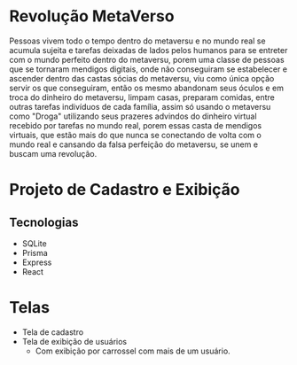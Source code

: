 # Revolução MetaVerso
Pessoas vivem todo o tempo dentro do metaversu e no mundo real se acumula sujeita e tarefas deixadas de lados pelos humanos para se entreter com o mundo perfeito dentro do metaversu, porem uma classe de pessoas que se tornaram mendigos digitais, onde não conseguiram se estabelecer e ascender dentro das castas sócias do metaversu, viu como única opção servir os que conseguiram, então os mesmo abandonam seus óculos e em troca do dinheiro do metaversu, limpam casas, preparam comidas, entre outras tarefas indivíduos de cada família, assim só usando o metaversu como "Droga" utilizando seus prazeres advindos do dinheiro virtual recebido por tarefas no mundo real, porem essas casta de mendigos virtuais, que estão mais do que nunca se conectando de volta com o mundo real e cansando da falsa perfeição do metaversu, se unem e buscam uma revolução.

# Projeto de Cadastro e Exibição
## Tecnologias
- SQLite
- Prisma
- Express
- React

# Telas
- Tela de cadastro
- Tela de exibição de usuários
	- Com exibição por carrossel com mais de um usuário.